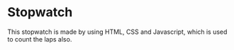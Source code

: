 # Stopwatch
This stopwatch is made by using HTML, CSS and Javascript, which is used to count the laps also.
